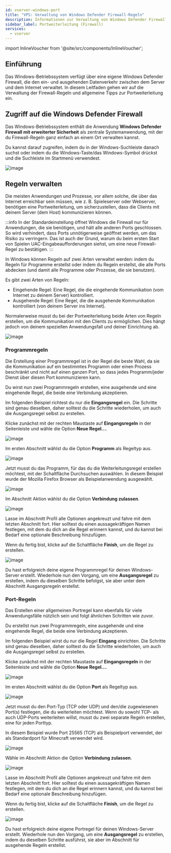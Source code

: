 ```yaml
---
id: vserver-windows-port
title: "VPS: Verwaltung von Windows Defender Firewall-Regeln"
description: Informationen zur Verwaltung von Windows Defender Firewall-Regeln, einschließlich Portweiterleitung, auf deinem Windows VPS von ZAP-Hosting - ZAP-Hosting.com Dokumentation
sidebar_label: Portweiterleitung (Firewall)
services:
  - vserver
---
```


import InlineVoucher from '@site/src/components/InlineVoucher';

## Einführung

Das Windows-Betriebssystem verfügt über eine eigene Windows Defender Firewall, die den ein- und ausgehenden Datenverkehr zwischen dem Server und dem Internet verwaltet. In diesem Leitfaden gehen wir auf die Verwaltung der Firewall-Regeln und allgemeine Tipps zur Portweiterleitung ein.

<InlineVoucher />

## Zugriff auf die Windows Defender Firewall

Das Windows-Betriebssystem enthält die Anwendung **Windows Defender Firewall mit erweiterter Sicherheit** als zentrale Systemanwendung, mit der du Firewall-Regeln ganz einfach an einem Ort verwalten kannst.

Du kannst darauf zugreifen, indem du in der Windows-Suchleiste danach suchst oder indem du die Windows-Taste/das Windows-Symbol drückst und die Suchleiste im Startmenü verwendest.

![image](https://screensaver01.zap-hosting.com/index.php/s/Ppr6fwGmCArZHwk/preview)

## Regeln verwalten

Die meisten Anwendungen und Prozesse, vor allem solche, die über das Internet erreichbar sein müssen, wie z. B. Spieleserver oder Webserver, benötigen eine Portweiterleitung, um sicherzustellen, dass die Clients mit deinem Server (dem Host) kommunizieren können.

:::info
In der Standardeinstellung öffnet Windows die Firewall nur für Anwendungen, die sie benötigen, und hält alle anderen Ports geschlossen. So wird verhindert, dass Ports unnötigerweise geöffnet werden, um das Risiko zu verringern. Das ist auch der Grund, warum du beim ersten Start von Spielen UAC-Eingabeaufforderungen siehst, um eine neue Firewall-Regel zu bestätigen.
:::

In Windows können Regeln auf zwei Arten verwaltet werden: indem du Regeln für Programme erstellst oder indem du Regeln erstellst, die alle Ports abdecken (und damit alle Programme oder Prozesse, die sie benutzen).

Es gibt zwei Arten von Regeln:
- Eingehende Regel: Eine Regel, die die eingehende Kommunikation (vom Internet zu deinem Server) kontrolliert.
- Ausgehende Regel: Eine Regel, die die ausgehende Kommunikation kontrolliert (von deinem Server ins Internet).

Normalerweise musst du bei der Portweiterleitung beide Arten von Regeln erstellen, um die Kommunikation mit den Clients zu ermöglichen. Dies hängt jedoch von deinem speziellen Anwendungsfall und deiner Einrichtung ab.

![image](https://screensaver01.zap-hosting.com/index.php/s/CXnoaSERDzWcCqA/preview)

### Programmregeln

Die Erstellung einer Programmregel ist in der Regel die beste Wahl, da sie die Kommunikation auf ein bestimmtes Programm oder einen Prozess beschränkt und nicht auf einen ganzen Port, so dass jedes Programm/jeder Dienst über diesen Port kommunizieren kann.

Du wirst nun zwei Programmregeln erstellen, eine ausgehende und eine eingehende Regel, die beide eine Verbindung akzeptieren.

Im folgenden Beispiel richtest du nur die **Eingangsregel** ein. Die Schritte sind genau dieselben, daher solltest du die Schritte wiederholen, um auch die Ausgangsregel selbst zu erstellen.

Klicke zunächst mit der rechten Maustaste auf **Eingangsregeln** in der Seitenleiste und wähle die Option **Neue Regel...**.

![image](https://screensaver01.zap-hosting.com/index.php/s/3C3cgLjSSriygfG/preview)

Im ersten Abschnitt wählst du die Option **Programm** als Regeltyp aus.

![image](https://screensaver01.zap-hosting.com/index.php/s/NPm9ae8BsD78An9/preview)

Jetzt musst du das Programm, für das du die Weiterleitungsregel erstellen möchtest, mit der Schaltfläche Durchsuchen auswählen. In diesem Beispiel wurde der Mozilla Firefox Browser als Beispielanwendung ausgewählt.

![image](https://screensaver01.zap-hosting.com/index.php/s/XsS2iTa4JjXF8j5/preview)

Im Abschnitt Aktion wählst du die Option **Verbindung zulassen**.

![image](https://screensaver01.zap-hosting.com/index.php/s/pnFz9EoxPqPT8xS/preview)

Lasse im Abschnitt Profil alle Optionen angekreuzt und fahre mit dem letzten Abschnitt fort. Hier solltest du einen aussagekräftigen Namen festlegen, mit dem du dich an die Regel erinnern kannst, und du kannst bei Bedarf eine optionale Beschreibung hinzufügen.

Wenn du fertig bist, klicke auf die Schaltfläche **Finish**, um die Regel zu erstellen.

![image](https://screensaver01.zap-hosting.com/index.php/s/dpWEYFYGtWQYkw3/preview)

Du hast erfolgreich deine eigene Programmregel für deinen Windows-Server erstellt. Wiederhole nun den Vorgang, um eine **Ausgangsregel** zu erstellen, indem du dieselben Schritte befolgst, sie aber unter dem Abschnitt Ausgangsregeln erstellst.

### Port-Regeln

Das Erstellen einer allgemeinen Portregel kann ebenfalls für viele Anwendungsfälle nützlich sein und folgt ähnlichen Schritten wie zuvor.

Du erstellst nun zwei Programmregeln, eine ausgehende und eine eingehende Regel, die beide eine Verbindung akzeptieren.

Im folgenden Beispiel wirst du nur die Regel **Eingang** einrichten. Die Schritte sind genau dieselben, daher solltest du die Schritte wiederholen, um auch die Ausgangsregel selbst zu erstellen.

Klicke zunächst mit der rechten Maustaste auf **Eingangsregeln** in der Seitenleiste und wähle die Option **Neue Regel...**.

![image](https://screensaver01.zap-hosting.com/index.php/s/3C3cgLjSSriygfG/preview)

Im ersten Abschnitt wählst du die Option **Port** als Regeltyp aus.

![image](https://screensaver01.zap-hosting.com/index.php/s/NPm9ae8BsD78An9/preview)

Jetzt musst du den Port-Typ (TCP oder UDP) und den/die zugewiesenen Port(s) festlegen, die du weiterleiten möchtest. Wenn du sowohl TCP- als auch UDP-Ports weiterleiten willst, musst du zwei separate Regeln erstellen, eine für jeden Porttyp.

In diesem Beispiel wurde Port 25565 (TCP) als Beispielport verwendet, der als Standardport für Minecraft verwendet wird.

![image](https://screensaver01.zap-hosting.com/index.php/s/yMco5L6ERWiLEHk/preview)

Wähle im Abschnitt Aktion die Option **Verbindung zulassen**.

![image](https://screensaver01.zap-hosting.com/index.php/s/pnFz9EoxPqPT8xS/preview)

Lasse im Abschnitt Profil alle Optionen angekreuzt und fahre mit dem letzten Abschnitt fort. Hier solltest du einen aussagekräftigen Namen festlegen, mit dem du dich an die Regel erinnern kannst, und du kannst bei Bedarf eine optionale Beschreibung hinzufügen.

Wenn du fertig bist, klicke auf die Schaltfläche **Finish**, um die Regel zu erstellen.

![image](https://screensaver01.zap-hosting.com/index.php/s/Ro5k6JgTF73exoH/preview)

Du hast erfolgreich deine eigene Portregel für deinen Windows-Server erstellt. Wiederhole nun den Vorgang, um eine **Ausgangsregel** zu erstellen, indem du dieselben Schritte ausführst, sie aber im Abschnitt für ausgehende Regeln erstellst.